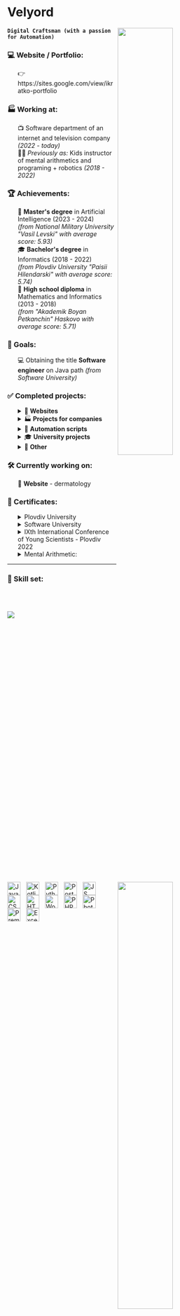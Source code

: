 # Velyord
<img align="right" width="50%" src="https://i.imgur.com/NfqFBaI.jpg" />

**`Digital Craftsman (with a passion for Automation)`**

### 💻 Website / Portfolio: 
<ul>
    👉 https://sites.google.com/view/ikratko-portfolio
</ul>

### 🏭 Working at:
<ul>
    
  📺 Software department of an internet and television company <i>(2022 - today)</i><br />
  👦🏻 <i>Previously as:</i> Kids instructor of mental arithmetics and programing + robotics <i>(2018 - 2022)</i>
</ul>

### 🏆 Achievements:
<img align="right" width="50%" src="https://github-readme-stats.vercel.app/api/top-langs/?username=iKratko&theme=chartreuse-dark&hide_border=false&include_all_commits=true&count_private=true&layout=compact" />
<ul>
  🤖 <strong>Master's degree</strong> in Artificial Intelligence (2023 - 2024)<br><i>(from National Military University "Vasil Levski" with average score: 5.93)</i><br />
  🎓 <strong>Bachelor's degree</strong> in Informatics (2018 - 2022)<br><i>(from Plovdiv University "Paisii Hilendarski" with average score: 5.74)</i><br />      
  🏫 <strong>High school diploma</strong> in Mathematics and Informatics (2013 - 2018)<br><i>(from "Akademik Boyan Petkanchin" Haskovo with average score: 5.71)</i>
</ul>

### 🎯 Goals:
<ul> 
  💻 Obtaining the title <strong>Software engineer</strong> on Java path <i>(from Software University)</i><br />
</ul>

### ✅ Completed projects:
<!--<img align="right" width="50%" src="" />-->
<ul>
  <details>
      <summary>🎨 <strong>Websites</strong></summary>
      <ul><!--
        <li>
          🏥 Language High school <i>(Check it <a href="https://medsestriplovdiv.bg" target="_blank">here</a>)</i><br />
        </li>
        -->
        <li>
          🦷 Dentiststry <i>(Check it <a href="https://sclinic.bg" target="_blank">here</a>)</i><br />
        </li>  
        <li>
          🏫 Language High school <i>(Check it <a href="https://www.eg-dg-bg.com" target="_blank">here</a>)</i><br />
        </li>        
        <li>
          📖 Library <i>(Check it <a href="https://digitlib.org/градска-библиотека-пеньо-п/" target="_blank">here</a>)</i><br />
        </li>
      </ul>
  </details>
  <details>
      <summary>🏭 <strong>Projects for companies</strong></summary>
      <ul>
        <li>
          📺 <strong><a href="https://sites.google.com/view/velyord/android-tv-app" target="_blank">Android</a>, <a href="https://sites.google.com/view/velyord/lg-webos-samsung-tizen-tv-apps" target="_blank">LG and Samsung</a> TV apps</strong> for streaming live tv <i>(See pictures)</i><br />
        </li>
        <li>
          📊 Dinamic charts used in local tv as live overlay during news <i>(See pictures <a href="https://sites.google.com/view/velyord/dinamic-charts" target="_blank">here</a>)</i><br />
        </li>
      </ul>
  </details>  
  <details>
      <summary>🤖 <strong>Automation scripts</strong></summary>
      <ul>
        <li>
          ⬇ for downloading data from a doctor software <i>(Check it <a href="https://sites.google.com/view/velyord/automation-scripts" target="_blank">here</a>)</i><br />
        </li>
        <li>
          ⬆ for uploading pdfs to a wordpress website <i>(Check it <a href="https://sites.google.com/view/velyord/automation-scripts" target="_blank">here</a>)</i><br />
        </li>
      </ul>
  </details>
  <details>
      <summary>🎓 <strong>University projects</strong></summary>
      <ul>
        <li>
          <details>
              <summary><strong>NVU</strong></summary>
              <ul>
                <li>
                    🤖 Grumpy and Annoyed Chatbot <i>(Check it <a href="https://sites.google.com/view/velyord/university-projects/grumpy-and-annoyed-chatbot" target="_blank">here</a>)</i>
                </li>
                <li>
                    🔍 Item Finder with Computer Vision <i>(Check it <a href="https://sites.google.com/view/velyord/university-projects/item-finder-with-computer-vision" target="_blank">here</a>)</i>
                </li>
                <li>
                    📈 Investing Decisions Maker <i>(Check it <a href="https://sites.google.com/view/velyord/university-projects/investing-decisions-maker" target="_blank">here</a>)</i>
                </li>  
              </ul>
          </details>
        </li>
        <li>
          <details>
            <summary><strong>SoftUni</strong></summary>
            <ul>
              <li>
                  <strong>minis</strong> <i>(Check them <a href="https://replit.com/@Velyord" target="_blank">here</a>)</i>
              </li>  
            </ul>
          </details>          
        </li>
        <li>
          <details>
              <summary><strong>FMI</strong></summary>
              <ul>
                <li>
                  📡 API website <i>(Check it <a href="https://github.com/Velyord/CRUD-and-API-Requests-with-Csharp" target="_blank">here</a>)</i>
                </li>
                <li>
                   🎨 Drawing software <i>(Check it <a href="https://github.com/Velyord/Drawing-Software-with-Csharp" target="_blank">here</a>)</i>
                </li>
                <li>
                   🚚 Truck driver database <i>(Check it <a href="https://github.com/Velyord/Truck-Driver-Database-with-Java" target="_blank">here</a>)</i>
                </li>
              </ul>
          </details>
        </li>
      </ul>
  </details>
    <details>
      <summary>🦄 <strong>Other</strong></summary>
      <ul>
        <li>
            🖌️ <strong>Digital photo art</strong> <i>(Check them <a href="https://sites.google.com/view/velyord/digital-photo-art" target="_blank">here</a>)</i>
        </li>
      </ul>
    </details>  
</ul> 

### 🛠 Currently working on:

<ul>
  🏥 <strong>Website</strong> - dermatology
</ul>

<!--<img align="right" width="50%" src="" />-->

### 🏅 Certificates:

<ul>
    <details>
      <summary>Plovdiv University</summary>
      <ul>
        <li>
          <i>18.03.23</i> - Certificate of commendation. Top of the class
        </li>
      </ul>
      </details>  
      <details>  
          <summary>Software University</summary>
          <ul>
            <li>
              <i>04.04.23</i> - Successfully completed a course <strong>Programming Fundamentals</strong> with 5.92
            </li>
            <li>
              <i>13.12.22</i> - Successfully completed a course <strong>Programming Basics</strong> with 6.00
            </li>
            <li>
              <i>23.11.22</i> - Successfully completed a course <strong>Android Development with Kotlin</strong> with 5.76
            </li>
          </ul>
    </details>
    <details>
      <summary>IXth International Conference of Young Scientists - Plovdiv 2022</summary>
      <ul>
        <li>
          <i>14.07.22</i> - <strong>Presenting a scientific paper</strong> entitled "Lesson in IT with artificial intelligence GalaAI"
        </li>
        <li>
          <i>14.07.22</i> - <strong>Best presentation</strong> in the scientific section "TECHNICS AND TECHNOLOGIES"
        </li>
      </ul>
    </details>
    <details>
      <summary>Mental Arithmetic:</summary>
      <ul>
        <li>
          <i>07.01.22</i> - Successfully completed the training and passed the examination on knowledge of mental arithmetic - <strong>Level 4</strong>
        </li>
        <li>
          <i>10.01.20</i> - Successfully completed the training and passed the examination on knowledge of mental arithmetic - <strong>Level 3</strong>
        </li>
        <li>
          <i>30.07.19</i> - Successfully completed the training and passed the examination on knowledge of mental arithmetic - <strong>Level 2</strong>
        </li>
        <li>
          <i>15.03.19</i> - Successfully completed the training and passed the examination on knowledge of mental arithmetic - <strong>Level 1</strong>
        </li>
      </ul>
    </details>
</ul>

---

### 🧰 Skill set:<br>

<img align="left" alt="Java" width="30px" style="padding-right:10px;" src="https://cdn.jsdelivr.net/gh/devicons/devicon/icons/java/java-original.svg"/>
<img align="left" alt="Kotlin" width="30px" style="padding-right:10px;" src="https://cdn.jsdelivr.net/gh/devicons/devicon/icons/kotlin/kotlin-original.svg"/>
<img align="left" alt="Python" width="30px" style="padding-right:10px;" src="https://cdn.jsdelivr.net/gh/devicons/devicon/icons/python/python-original.svg"/>
<img align="left" alt="Postgresql" width="30px" style="padding-right:10px;" src="https://www.svgrepo.com/show/354200/postgresql.svg"/>
<img align="left" alt="JS" width="30px" style="padding-right:10px;" src="https://cdn.jsdelivr.net/gh/devicons/devicon/icons/javascript/javascript-original.svg"/>
<img align="left" alt="CSS" width="30px" style="padding-right:10px;" src="https://cdn.jsdelivr.net/gh/devicons/devicon/icons/css3/css3-original.svg"/>
<img align="left" alt="HTML" width="30px" style="padding-right:10px;" src="https://cdn.jsdelivr.net/gh/devicons/devicon/icons/html5/html5-original.svg"/>
<img align="left" alt="WordPress" width="30px" style="padding-right:10px;" src="https://www.svgrepo.com/show/475696/wordpress-color.svg"/>
<img align="left" alt="PHP" width="30px" style="padding-right:10px;" src="https://cdn.jsdelivr.net/gh/devicons/devicon/icons/php/php-original.svg"/>
<img align="left" alt="PhotoShop" width="30px" style="padding-right:10px;" src="https://www.svgrepo.com/show/373968/photoshop.svg"/>
<img align="left" alt="PremierePro" width="30px" style="padding-right:10px;" src="https://www.svgrepo.com/show/452150/adobe-premiere.svg"/>
<img align="left" alt="Excel" width="30px" style="padding-right:10px;" src="https://www.svgrepo.com/show/373589/excel.svg"/>

<br><br>

[![](https://visitcount.itsvg.in/api?id=iKratko&icon=5&color=0)](https://visitcount.itsvg.in)
